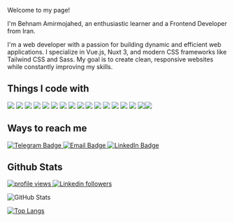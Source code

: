 <p>Welcome to my page!</p>
<p>I'm Behnam Amirmojahed, an enthusiastic learner and a Frontend Developer from Iran.</p>

I'm a web developer with a passion for building dynamic and efficient web applications. I specialize in Vue.js, Nuxt 3, and modern CSS frameworks like Tailwind CSS and Sass. My goal is to create clean, responsive websites while constantly improving my skills.

## Things I code with
<img src="https://img.shields.io/badge/HTML-3B790B?style=for-the-badge&logo=html5&logoColor=white"/> <img src="https://img.shields.io/badge/CSS-1572B6?style=for-the-badge&logo=css3&logoColor=white"/> <img src="https://img.shields.io/badge/Sass-CC6699?style=for-the-badge&logo=sass&logoColor=white"/> <img src="https://img.shields.io/badge/Tailwind_CSS-38B2AC?style=for-the-badge&logo=tailwind-css&logoColor=white"/> <img src="https://img.shields.io/badge/JavaScript-323330?style=for-the-badge&logo=javascript&logoColor=F7DF1E"/> <img src="https://img.shields.io/badge/Vue%20js-35495E?style=for-the-badge&logo=vuedotjs&logoColor=4FC08D"/> <img src="https://img.shields.io/badge/react%20js-35495E?style=for-the-badge&logo=react&logoColor=57C4DC"/> <img src="https://img.shields.io/badge/node%20js-182E22?style=for-the-badge&logo=node.js&logoColor=https://img.shields.io"/> <img src="https://img.shields.io/badge/Vuetify-F0F0F0?style=for-the-badge&logo=vuetify&logoColor=1867C0"/> <img src="https://img.shields.io/badge/nuxt%20js-00C58E?style=for-the-badge&logo=nuxt&logoColor=white"/> <img src="https://img.shields.io/badge/next%20js-00C58E?style=for-the-badge&logo=next.js&logoColor=white"/> <img src="https://img.shields.io/badge/pinia%20js-FEE46A?style=for-the-badge&logo=pinia&logoColor=white"/> <img src="https://img.shields.io/badge/primevue-primevue?style=for-the-badge&logo=primevue&logoColor=white"/> <img src="https://img.shields.io/badge/GIT-E44C30?style=for-the-badge&logo=git&logoColor=white"/> <img src="https://img.shields.io/badge/GIThub-000?style=for-the-badge&logo=github&logoColor=white"/> <img src="https://img.shields.io/badge/gitlab-D6AEDC?style=for-the-badge&logo=gitlab&logoColor=E24328"/><img src="https://img.shields.io/badge/php-1572B6?style=for-the-badge&logo=php&logoColor=white"/>

## Ways to reach me
<div id="badges">
  <a href="https://t.me/behnam.amirmojahed">
<img src="https://img.shields.io/badge/Telegram-blue?style=for-the-badge&logo=telegram&logoColor=white" alt="Telegram Badge"/>
</a>

  <a href="mailto:b.amirmojahed@gmail.com">
  <img src="https://img.shields.io/badge/Email-red?style=for-the-badge&logo=gmail&logoColor=white" alt="Email Badge"/>
</a>

  <a href="https://www.linkedin.com/in/behnam-amirmojahed-4776b2166/">
<img src="https://img.shields.io/badge/LinkedIn-0000ff?style=for-the-badge&logo=l&logoColor=white" alt="LinkedIn Badge"/>
</a>
</div>

## Github Stats
<p align="left">
  <a href="https://github.com/">
    <img src="https://komarev.com/ghpvc/?username=amirmojahed&color=red" alt="profile views" />
  </a>
  <a href="https://www.linkedin.com/in/codemaker2015">
    <img alt="Linkedin followers" src="https://img.shields.io/badge/followers-1-blue?color=blue&logo=linkedin">
  </a>
</p>

![GitHub Stats](https://github-readme-stats.vercel.app/api?username=amirmojahed&icons=true&theme=radical)

[![Top Langs](https://github-readme-stats.vercel.app/api/top-langs/?username=amirmojahed&layout=pie&theme=radical)](https://github.com/anuraghazra/github-readme-stats) 
